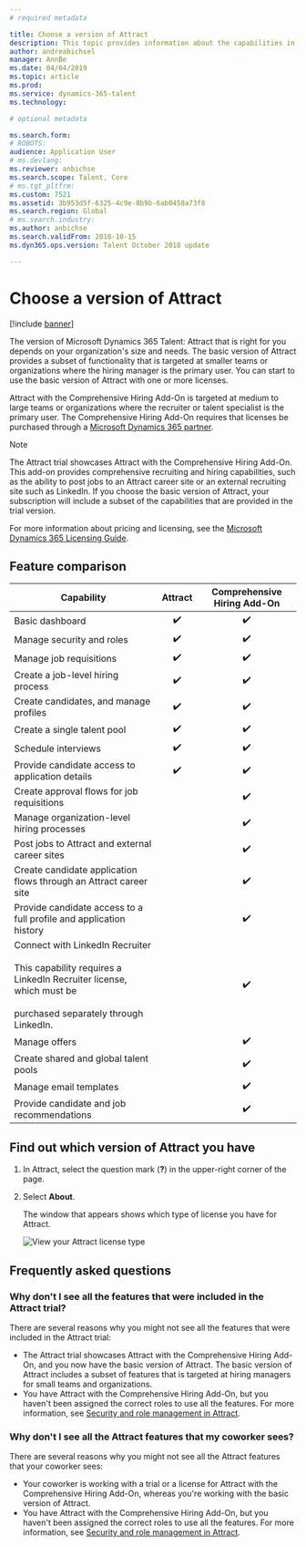 ```yaml
---
# required metadata

title: Choose a version of Attract
description: This topic provides information about the capabilities in the different versions of Microsoft Dynamics 365 Talent - Attract.
author: andreabichsel
manager: AnnBe
ms.date: 04/04/2019
ms.topic: article
ms.prod: 
ms.service: dynamics-365-talent
ms.technology: 

# optional metadata

ms.search.form: 
# ROBOTS: 
audience: Application User
# ms.devlang: 
ms.reviewer: anbichse
ms.search.scope: Talent, Core
# ms.tgt_pltfrm: 
ms.custom: 7521
ms.assetid: 3b953d5f-6325-4c9e-8b9b-6ab0458a73f8
ms.search.region: Global
# ms.search.industry: 
ms.author: anbichse
ms.search.validFrom: 2018-10-15
ms.dyn365.ops.version: Talent October 2018 update

---
```


# Choose a version of Attract

[!include [banner](includes/banner.md)]

The version of Microsoft Dynamics 365 Talent: Attract that is right for you depends on your organization's size and needs. The basic version of Attract provides a subset of functionality that is targeted at smaller teams or organizations where the hiring manager is the primary user. You can start to use the basic version of Attract with one or more licenses.

Attract with the Comprehensive Hiring Add-On is targeted at medium to large teams or organizations where the recruiter or talent specialist is the primary user. The Comprehensive Hiring Add-On requires that licenses be purchased through a [Microsoft Dynamics 365 partner](https://dynamics.microsoft.com/partners/find-a-partner/).

> [!NOTE]
> The Attract trial showcases Attract with the Comprehensive Hiring Add-On. This add-on provides comprehensive recruiting and hiring capabilities, such as the ability to post jobs to an Attract career site or an external recruiting site such as LinkedIn. If you choose the basic version of Attract, your subscription will include a subset of the capabilities that are provided in the trial version.

For more information about pricing and licensing, see the [Microsoft Dynamics 365 Licensing Guide](https://go.microsoft.com/fwlink/?LinkId=866544).

## Feature comparison

| Capability | Attract | Comprehensive Hiring Add-On |
| ---------- | :-----------: | :-------------------: |
| Basic dashboard | :heavy_check_mark: | :heavy_check_mark: |
| Manage security and roles | :heavy_check_mark: | :heavy_check_mark: |
| Manage job requisitions | :heavy_check_mark: | :heavy_check_mark: |
| Create a job-level hiring process | :heavy_check_mark: | :heavy_check_mark: |
| Create candidates, and manage profiles | :heavy_check_mark: | :heavy_check_mark: |
| Create a single talent pool | :heavy_check_mark: | :heavy_check_mark: |
| Schedule interviews | :heavy_check_mark: | :heavy_check_mark: |
| Provide candidate access to application details | :heavy_check_mark: | :heavy_check_mark: |
| Create approval flows for job requisitions | | :heavy_check_mark: |
| Manage organization-level hiring processes | | :heavy_check_mark: |
| Post jobs to Attract and external career sites | | :heavy_check_mark: |
| Create candidate application flows through an Attract career site | | :heavy_check_mark: |
| Provide candidate access to a full profile and application history | | :heavy_check_mark: |
| Connect with LinkedIn Recruiter<br></br>This capability requires a LinkedIn Recruiter license, which must be <br></br> purchased separately through LinkedIn.</blockquote> | | :heavy_check_mark: |
| Manage offers | | :heavy_check_mark: |
| Create shared and global talent pools | | :heavy_check_mark: |
| Manage email templates | | :heavy_check_mark: |
| Provide candidate and job recommendations | | :heavy_check_mark: |

## Find out which version of Attract you have

1. In Attract, select the question mark (**?**) in the upper-right corner of the page.
2. Select **About**.

    The window that appears shows which type of license you have for Attract.

    ![View your Attract license type](media/attract-license-types.png)

## Frequently asked questions

### Why don't I see all the features that were included in the Attract trial?

There are several reasons why you might not see all the features that were included in the Attract trial:

- The Attract trial showcases Attract with the Comprehensive Hiring Add-On, and you now have the basic version of Attract. The basic version of Attract includes a subset of features that is targeted at hiring managers for small teams and organizations.
- You have Attract with the Comprehensive Hiring Add-On, but you haven't been assigned the correct roles to use all the features. For more information, see [Security and role management in Attract](security-attract.md).

### Why don't I see all the Attract features that my coworker sees?

There are several reasons why you might not see all the Attract features that your coworker sees:

- Your coworker is working with a trial or a license for Attract with the Comprehensive Hiring Add-On, whereas you're working with the basic version of Attract.
- You have Attract with the Comprehensive Hiring Add-On, but you haven't been assigned the correct roles to use all the features. For more information, see [Security and role management in Attract](security-attract.md).
